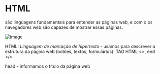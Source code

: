 <h1>HTML</h1>
são linguagens fundamentais para entender as páginas web, e com o os navegadores web são capazes de mostrar essas páginas. 

![image](https://user-images.githubusercontent.com/124601476/220167747-df6e42c6-02d5-40d2-982b-62e751afe610.png)

HTML: *Linguagem de marcação de hipertexto* - usamos para descrever a estrutura da página web (botões, textos, formulários). 
TAG HTML <>, end </>

  head - informamos o título da página web <title> 
  body - inserimos tudo o que deve conter no corpo da página

  <h2>DOM</h2>
página web possui um modelo de árvore, que chamamos de modelo de objeto de documento - ou DOM 
nesse modelo conseguimos visualizar o que está dentro de qual etapa - titulo, está dentro de head, por exemplo

![image](https://user-images.githubusercontent.com/124601476/220169718-d6ac24de-ca6c-4671-8acf-f7ff8b9ba183.png)

  <h2>HEADINGS</h2>
Cabeçalhos mais utilizados:
  h1 h representa a direção e 1 representa a maior direção possível (títulos) 
  h2 cabeçalho menor (subtítulo) 
  h6 cabeçalho menor (define seções e subseções diferentes) 
  
  <h2>LISTS</h2>
HTML tem 2 tipos de listas: ordenadas e não ordenadas
  - Ordenadas: irá listar por números (1, 2, 3..)
    utilizamos a tag: ol
    para listar os itens da lista utilizamos a tag: li
  - Não ordenadas são apenas marcadores de informações, irão listar por bullets
    utilizamos a tag: ul 
    para listar os itens da lista utilizamos a tag: li

  <h2>IMAGE</h2> - como linkar imagens no HTML
*tag de imagem não precisa ser fechada*
  dentro da tag img precisamos informar src (nome do arquivo, cat.jpeg) e alt (texto alternativo que irá constar caso a imagem não abra) width (tamanho da imagem em     pixels) 

  <h2>LINKS</h2> - como fazer com que a nossa página anexe links que possam redirecionar para outra página web
 utlizamos a tag: a e dentro dela informamos o href (vai especificar a qual página eu gostaria de vincular), fechando a tag, informamos qual texto queremos que a página mostre (exemplo: clique aqui)
com a tag do link *a* podemos também vincular a outro doc HTML, o href irá puxar pelo nome do arquivo. 
  
  <h2>TABELAS</h2>
 para criar tabelas utilizamos a tag: *table*
 dentro da tabela, colocamos o título (1° linha): *thead*
 dentro do título, criamos uma linha: *tr* e dentro da linha definimos os cabeçalhos (heado): *th*
 para o corpo da tabela utilizamos: *tbody*
 para criar linhas (rows) usamos: *tr* 
 e cada dado dentro da linha (data) usamos: *td*
 
  <h2>FORMULÁRIO</h2>
dentro do formulário, precisamos inputar os campos que desejamos visualizar: *input* (essa tag não precisa ser fechada)
  e dentro de input definimos o *type* (text-caixa de texto) *placeholder* (o "campo" que irá aparecer na pág web) e *name* (apenas nós visualizamos esse nome) 
com Phyton conseguimos pegar as infos que forem enviadas através de um formulário e salvar em algum banco de dados.   

  form1 - *type* password (quando preencher a caixa de texto aparecerão pontos ao invés do que está sendo digitado)
  *type* radio (botão de opção onde o usuário pod escolher uma das opções) 
  *list* nos permite criar uma listagem onde o usuário escolhe uma das opções
  utilizamos: *datalist* e damos um *id* para a lista.
  dentro do datalist, previsamos informar as opções através do *option* 
  e dentro de option, informamos o valor que o usuário irá visualizar *value* 
Obs: a cada opção dentro do nosso formulário abrimos um *div* (linha) 
  
  <h1>CSS</h1>
![image](https://user-images.githubusercontent.com/124601476/220181091-c6d6b5fd-ead9-400d-9d3e-e126609d6c25.png)

